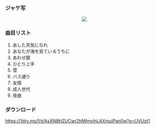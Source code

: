 ### ジャケ写

<div align="center"><img src="https://github.com/KawausoJyou/KawausoJyou.github.io/assets/92703641/8b295490-39cc-4aca-9f73-3a9c9be5ba78"></div>

### 曲目リスト

1. あした天気になれ
2. あなたが海を見ているうちに
3. あわせ鏡
4. ひとり上手
5. 雪
6. バス通り
7. 友情
8. 成人世代
9. 夜曲

### ダウンロード

https://1drv.ms/f/s!AsXN8HZUCwr2hMlmvihLAXmuiPan0w?e=UVUzt1